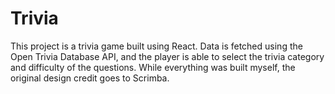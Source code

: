 # Trivia

This project is a trivia game built using React. Data is fetched using the Open Trivia Database API, and the player is able to select the trivia category and difficulty of the questions. While everything was built myself, the original design credit goes to Scrimba.
